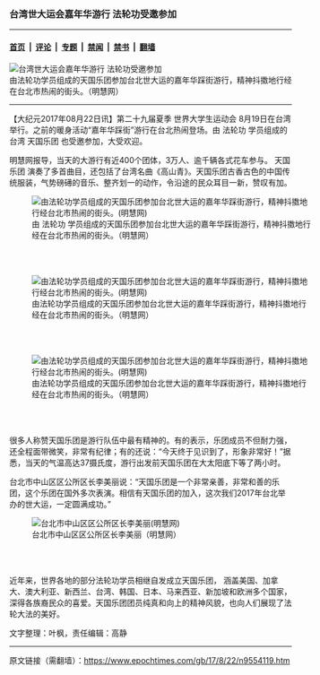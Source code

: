 ### 台湾世大运会嘉年华游行 法轮功受邀参加

---

#### [首页](../../../..?n9554119) &nbsp;|&nbsp; [评论](../../../../../epoch-comment?n9554119) &nbsp;|&nbsp; [专题](../../../../../epoch-special?n9554119) &nbsp;|&nbsp; [禁闻](../../../../../epoch-news?n9554119) &nbsp;|&nbsp; [禁书](../../../../../books?n9554119) &nbsp;|&nbsp; [翻墙](https://github.com/gfw-breaker/nogfw/blob/master/README.md?n9554119)


<div><img alt="台湾世大运会嘉年华游行 法轮功受邀参加" class="attachment-djy_600_400 size-djy_600_400 wp-post-image" src="https://i.epochtimes.com/assets/uploads/2017/08/1-313-600x400.jpg"/>
<div class="caption">
 由法轮功学员组成的天国乐团参加台北世大运的嘉年华踩街游行，精神抖擞地行经在台北市热闹的街头。（明慧网）
</div></div><hr/><div class="post_content" id="artbody" itemprop="articleBody">
 <!-- article content begin -->
 <p>
  【大纪元2017年08月22日讯】第二十九届夏季
  <ok href="https://www.epochtimes.com/gb/tag/%E4%B8%96%E7%95%8C%E5%A4%A7%E5%AD%A6%E7%94%9F%E8%BF%90%E5%8A%A8%E4%BC%9A.html">
   世界大学生运动会
  </ok>
  8月19日在台湾举行。之前的暖身活动“嘉年华踩街”游行在台北热闹登场。由
  <ok href="https://www.epochtimes.com/gb/tag/%E6%B3%95%E8%BD%AE%E5%8A%9F.html">
   法轮功
  </ok>
  学员组成的台湾
  <ok href="https://www.epochtimes.com/gb/tag/%E5%A4%A9%E5%9B%BD%E4%B9%90%E5%9B%A2.html">
   天国乐团
  </ok>
  也受邀参加，大受欢迎。
 </p>
 <p>
  明慧网报导，当天的大游行有近400个团体，3万人、逾千辆各式花车参与。
  <ok href="https://www.epochtimes.com/gb/tag/%E5%A4%A9%E5%9B%BD%E4%B9%90%E5%9B%A2.html">
   天国乐团
  </ok>
  演奏了多首曲目，还包括了台湾名曲《高山青》。天国乐团古香古色的中国传统服装，气势磅礡的音乐、整齐划一的动作，令沿途的民众耳目一新，赞叹有加。
 </p>
 <figure class="wp-caption aligncenter" style="width: 500px">
  <ok href="http://www.minghui.org/mh/article_images/2017-8-17-taiwan-universiade-parade_01.jpg " target="_blank">
   <img alt="由法轮功学员组成的天国乐团参加台北世大运的嘉年华踩街游行，精神抖擞地行经台北市热闹的街头。(明慧网)" class="size-medium" src="//www.minghui.org/mh/article_images/2017-8-17-taiwan-universiade-parade_01.jpg "/>
  </ok>
  <br/><figcaption class="wp-caption-text">
   由
   <ok href="https://www.epochtimes.com/gb/tag/%E6%B3%95%E8%BD%AE%E5%8A%9F.html">
    法轮功
   </ok>
   学员组成的天国乐团参加台北世大运的嘉年华踩街游行，精神抖擞地行经在台北市热闹的街头。（明慧网）
  </figcaption><br/>
 </figure><br/>
 <figure class="wp-caption aligncenter" style="width: 500px">
  <ok href=" http://www.minghui.org/mh/article_images/2017-8-17-taiwan-universiade-parade_02.jpg" target="_blank">
   <img alt="由法轮功学员组成的天国乐团参加台北世大运的嘉年华踩街游行，精神抖擞地行经台北市热闹的街头。(明慧网) " class="size-medium" src=" http://www.minghui.org/mh/article_images/2017-8-17-taiwan-universiade-parade_02.jpg"/>
  </ok>
  <br/><figcaption class="wp-caption-text">
   由法轮功学员组成的天国乐团参加台北世大运的嘉年华踩街游行，精神抖擞地行经在台北市热闹的街头。（明慧网）
  </figcaption><br/>
 </figure><br/>
 <figure class="wp-caption aligncenter" style="width: 500px">
  <ok href=" http://www.minghui.org/mh/article_images/2017-8-17-taiwan-universiade-parade_03.jpg" target="_blank">
   <img alt="由法轮功学员组成的天国乐团参加台北世大运的嘉年华踩街游行，精神抖擞地行经台北市热闹的街头。(明慧网) " class="size-medium" src=" http://www.minghui.org/mh/article_images/2017-8-17-taiwan-universiade-parade_03.jpg"/>
  </ok>
  <br/><figcaption class="wp-caption-text">
   由法轮功学员组成的天国乐团参加台北世大运的嘉年华踩街游行，精神抖擞地行经在台北市热闹的街头。（明慧网）
  </figcaption><br/>
 </figure><br/>
 <p>
  很多人称赞天国乐团是游行队伍中最有精神的。有的表示，乐团成员不但耐力强，还全程面带微笑，非常有纪律；有的还说：“今天终于见识到了，形象非常好！”据悉，当天的气温高达37摄氏度，游行出发前天国乐团在大太阳底下等了两小时。
 </p>
 <p>
  台北市中山区区公所区长李美丽说：“天国乐团是一个非常亲善，非常和善的乐团，这个乐团在国外多次表演。相信有天国乐团的加入，这次我们2017年台北举办的世大运，一定圆满成功。”
 </p>
 <figure class="wp-caption aligncenter" style="width: 500px">
  <ok href=" http://www.minghui.org/mh/article_images/2017-8-17-taiwan-universiade-parade_04.jpg" target="_blank">
   <img alt="台北市中山区区公所区长李美丽(明慧网)" class="size-medium" src=" http://www.minghui.org/mh/article_images/2017-8-17-taiwan-universiade-parade_04.jpg"/>
  </ok>
  <br/><figcaption class="wp-caption-text">
   台北市中山区区公所区长李美丽（明慧网）
  </figcaption><br/>
 </figure><br/>
 <p>
  近年来，世界各地的部分法轮功学员相继自发成立天国乐团， 涵盖美国、加拿大、澳大利亚、新西兰、台湾、韩国、日本、马来西亚、新加坡和欧洲多个国家，深得各族裔民众的喜爱。天国乐团团员纯真和向上的精神风貌，也向人们展现了法轮大法的美好。
 </p>
 <p>
  文字整理：叶枫，责任编辑：高静
 </p>
 <!-- article content end -->
 <div id="below_article_ad">
 </div>
</div>


---

原文链接（需翻墙）：https://www.epochtimes.com/gb/17/8/22/n9554119.htm